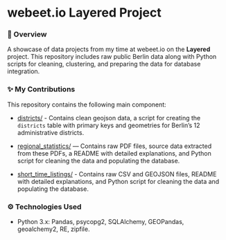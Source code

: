# webeet.io Layered Project

### 📝 Overview

A showcase of data projects from my time at webeet.io on the **Layered** project. This repository includes raw public Berlin data along with Python scripts for cleaning, clustering, and preparing the data for database integration.

### ✨ My Contributions

This repository contains the following main component:

- [districts/](districts) - Contains clean geojson data, a script for creating the `districts` table with primary keys and geometries for Berlin’s 12 administrative districts.

- [regional_statistics/](regional_statistics) — Contains raw PDF files, source data extracted from these PDFs, a README with detailed explanations, and Python script for cleaning the data and populating the database.

- [short_time_listings/](short_time_listings) - Contains raw CSV and GEOJSON files, README with detailed explanations, and Python script for cleaning the data and populating the database.


### ⚙️ Technologies Used

- Python 3.x: Pandas, psycopg2, SQLAlchemy, GEOPandas, geoalchemy2, RE, zipfile.